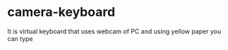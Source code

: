 # camera-keyboard
It is virtual keyboard that uses webcam of PC and using yellow paper you can type
